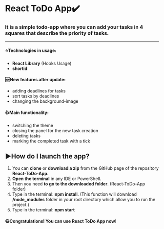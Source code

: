 # React ToDo App✔️
### It is a simple todo-app where you can add your tasks in 4 squares that describe the priority of tasks.
***

#### ⭐️**Technologies in usage:** 
- **React Library** (Hooks Usage)
- **shortid**

#### 🆕**New features after update:**
- adding deadlines for tasks
- sort tasks by deadlines
- changing the background-image

#### 👍**Main functionality:**
- switching the theme
- closing the panel for the new task creation
- deleting tasks
- marking the completed task with a tick

## ▶️How do I launch the app?
1) You can **clone** or **download a zip** from the GitHub page of the repository **React-ToDo-App**. 
2) **Open the terminal** in any IDE or PowerShell.
3) Then you need **to go to the downloaded folder**. (React-ToDo-App folder)
4) Type in the terminal: **npm install**. (This function will download **/node_modules** folder in your root directory which allow you to run the project.)
5) Type in the terminal: **npm start**

#### 😃Congratulations! You can use React ToDo App now!
